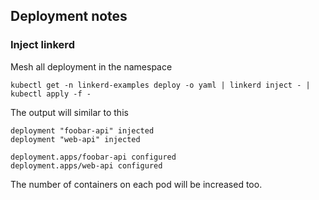 ## Deployment notes
### Inject linkerd
Mesh all deployment in the namespace
```
kubectl get -n linkerd-examples deploy -o yaml | linkerd inject - | kubectl apply -f -
```
The output will similar to this
```
deployment "foobar-api" injected
deployment "web-api" injected

deployment.apps/foobar-api configured
deployment.apps/web-api configured
```
The number of containers on each pod will be increased too.